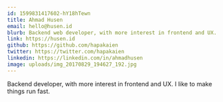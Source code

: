 ```yaml
---
id: 1599831417602-hY18hTewn
title: Ahmad Husen
email: hello@husen.id
blurb: Backend web developer, with more interest in frontend and UX.
link: https://husen.id
github: https://github.com/hapakaien
twitter: https://twitter.com/hapakaien
linkedin: https://linkedin.com/in/ahmadhusen
image: uploads/img_20170829_194627_192.jpg
---
```

Backend developer, with more interest in frontend and UX. I like to make things run fast.